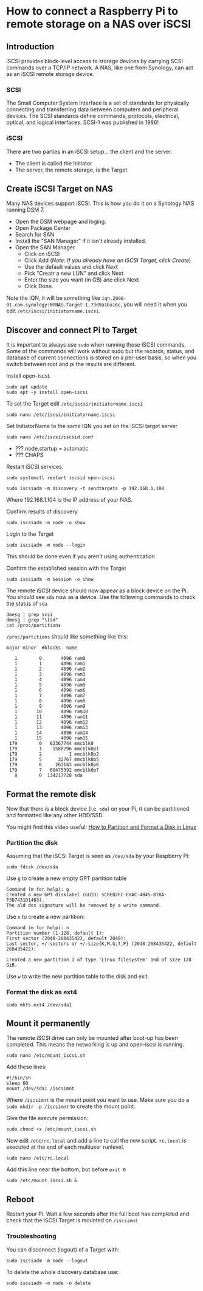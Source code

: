 # How to connect a Raspberry Pi to remote storage on a NAS over iSCSI

## Introduction
iSCSI provides block-level access to storage devices by carrying SCSI commands over a TCP/IP network. A NAS, like one from Synology, can act as an iSCSI remote storage device.

### SCSI
The Small Computer System Interface is a set of standards for physically connecting and transferring data between computers and peripheral devices.
The SCSI standards define commands, protocols, electrical, optical, and logical interfaces. SCSI-1 was published in 1986!

### iSCSI
There are two parties in an iSCSI setup… the client and the server.
- The client is called the Initiator
- The server, the remote storage, is the Target


## Create iSCSI Target on NAS
Many NAS devices support iSCSI. This is how you do it on a Synology NAS running DSM 7.

* Open the DSM webpage and loging.
* Open Package Center
* Search for SAN
* Install the "SAN Manager" if it isn't already installed.
* Open the SAN Manager
   - Click on iSCSI
   - Click Add (*Note: If you already have an iSCSI Target, click Create*)
   - Use the default values and click Next
   - Pick "Creatr a new LUN" and click Next
   - Enter the size you want (in GB) ane click Next
   - Click Done.

Note the IQN, it will be something like `iqn.2000-01.com.synology:MYNAS.Target-1.73d9a1ba16c`, you will need it when you edit `/etc/iscsi/initiatorname.iscsi`.

## Discover and connect Pi to Target
It is important to always use `sudo` when running these iSCSI commands. Some of the commands will work without sudo but the records, status, and database of current connections
is stored on a per-user basis, so when you switch between root and pi the results are different.

Install open-iscsi.
```
sudo apt update
sudo apt -y install open-iscsi
```

To set the Target edit `/etc/iscsi/initiatorname.iscsi`
```
sudo nano /etc/iscsi/initiatorname.iscsi
```
Set InitiatorName to the same IQN you set on the iSCSI target server

```
sudo nano /etc/iscsi/iscsid.conf
```
- ??? node.startup = automatic
- ??? CHAPS

Restart iSCSI services.
```
sudo systemctl restart iscsid open-iscsi
```
```
sudo iscsiadm -m discovery -t sendtargets -p 192.168.1.104
```
Where 192.168.1.104 is the IP address of your NAS.

Confirm results of discovery
```
sudo iscsiadm -m node -o show
```

Login to the Target
```
sudo iscsiadm -m node --login
```
This should be done even if you aren't using authentication

Confirm the established session with the Target
```
sudo iscsiadm -m session -o show
```

The remote iSCSI device should now appear as a block device on the Pi. You should see `sda` now as a device. Use the following commands to check the status of `sda`

```
dmesg | grep scsi
dmesg | grep "\[sd"
cat /proc/partitions
```

`/proc/partitions` should like something like this:

```
major minor  #blocks  name

   1        0       4096 ram0
   1        1       4096 ram1
   1        2       4096 ram2
   1        3       4096 ram3
   1        4       4096 ram4
   1        5       4096 ram5
   1        6       4096 ram6
   1        7       4096 ram7
   1        8       4096 ram8
   1        9       4096 ram9
   1       10       4096 ram10
   1       11       4096 ram11
   1       12       4096 ram12
   1       13       4096 ram13
   1       14       4096 ram14
   1       15       4096 ram15
 179        0   62367744 mmcblk0
 179        1    1580296 mmcblk0p1
 179        2          1 mmcblk0p2
 179        5      32767 mmcblk0p5
 179        6     262143 mmcblk0p6
 179        7   60475392 mmcblk0p7
   8        0  134217728 sda
```

## Format the remote disk
Now that there is a block device (i.e. `sda`) on your Pi, it can be partitioned and formatted like any other HDD/SSD.

You might find this video useful: [How to Partition and Format a Disk in Linux](https://www.youtube.com/watch?v=JCFlsslBvX8)

### Partition the disk
Assuming that the iSCSI Target is seen as `/dev/sda` by your Raspberry Pi:

```
sudo fdisk /dev/sda
```

Use `g` to create a new empty GPT partition table

```
Command (m for help): g
Created a new GPT disklabel (GUID: 5C8EB2FC-E8AC-4B45-878A-F3D7431D1463).
The old dos signature will be removed by a write command.
```

Use `n` to create a new partition:

```
Command (m for help): n
Partition number (1-128, default 1):
First sector (2048-268435422, default 2048):
Last sector, +/-sectors or +/-size{K,M,G,T,P} (2048-268435422, default 268435422):

Created a new partition 1 of type 'Linux filesystem' and of size 128 GiB.
```

Use `w` to write the new partition table to the disk and exit.

### Format the disk as ext4
```
sudo mkfs.ext4 /dev/sda1
```

## Mount it permanently
The remote iSCSI drive can only be mounted after boot-up has been completed. This means the networking is up and open-iscsi is running.

```
sudo nano /etc/mount_iscsi.sh
```

Add these lines:

```
#!/bin/sh
sleep 60
mount /dev/sda1 /iscsimnt
```
Where `/iscsimnt` is the mount point you want to use. Make sure you do a `sudo mkdir -p /iscsimnt` to create the mount point.

Give the file execute permission:

```
sudo chmod +x /etc/mount_iscsi.sh
```

Now edit `/etc/rc.local` and add a line to call the new script. `rc.local` is executed at the end of each multiuser runlevel.

```
sudo nano /etc/rc.local
```

Add this line near the bottom, but before `exit 0`

```
sudo /etc/mount_iscsi.sh &
```

## Reboot
Restart your Pi. Wait a few seconds after the full boot has completed and check that the iSCSI Target is mounted on `/iscsimnt`

### Troubleshooting

You can disconnect (logout) of a Target with:
```
sudo iscsiadm -m node --logout
```

To delete the whole discovery database use:
```
sudo iscsiadm -m node -o delete
```
